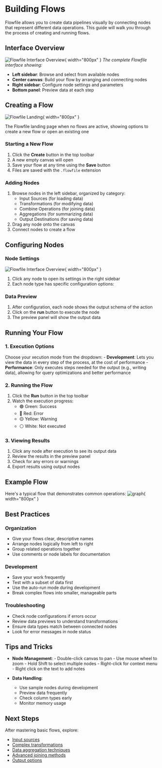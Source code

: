 # Building Flows

Flowfile allows you to create data pipelines visually by connecting nodes that represent different data operations. This guide will walk you through the process of creating and running flows.


## Interface Overview

![Flowfile Interface Overview](../assets/images/ui/full_ui.png){ width="800px" }
*The complete Flowfile interface showing:*
- **Left sidebar**: Browse and select from available nodes 
- **Center canvas**: Build your flow by arranging and connecting nodes
- **Right sidebar**: Configure node settings and parameters
- **Bottom panel**: Preview data at each step


## Creating a Flow

  ![Flowfile Landing](../assets/images/ui/landing.png){ width="800px" }
  <figcaption>The Flowfile landing page when no flows are active, showing options to create a new flow or open an existing one</figcaption>

### Starting a New Flow
1. Click the **Create** button in the top toolbar
2. A new empty canvas will open
3. Save your flow at any time using the **Save** button
4. Files are saved with the `.flowfile` extension

### Adding Nodes
1. Browse nodes in the left sidebar, organized by category:
     - Input Sources (for loading data)
     - Transformations (for modifying data)
     - Combine Operations (for joining data)
     - Aggregations (for summarizing data)
     - Output Destinations (for saving data)
2. Drag any node onto the canvas
3. Connect nodes to create a flow

## Configuring Nodes

### Node Settings
![Flowfile Interface Overview](../assets/images/ui/node_settings.png){ width="800px" }
1. Click any node to open its settings in the right sidebar
2. Each node type has specific configuration options:

### Data Preview
1. After configuration, each node shows the output schema of the action
2. Click on the **run** button to execute the node
3. The preview panel will show the output data

## Running Your Flow

### 1. Execution Options
Choose your xecution mode from the dropdown:
     - **Development**: Lets you view the data in every step of the process, at the cost of performance
     - **Performance**: Only executes steps needed for the output (e.g., writing data), allowing for query optimizations and better performance

### 2. Running the Flow
1. Click the **Run** button in the top toolbar
2. Watch the execution progress:
     - 🟢 Green: Success
     - 🔴 Red: Error
     - 🟡 Yellow: Warning
     - ⚪ White: Not executed

### 3. Viewing Results
1. Click any node after execution to see its output data
2. Review the results in the preview panel
3. Check for any errors or warnings
4. Export results using output nodes

## Example Flow

Here's a typical flow that demonstrates common operations:
![graph](../assets/images/ui/graph.png){ width="800px" }

## Best Practices

### Organization
  - Give your flows clear, descriptive names
  - Arrange nodes logically from left to right
  - Group related operations together
  - Use comments or node labels for documentation

### Development
  - Save your work frequently
  - Test with a subset of data first
  - Use the auto-run mode during development
  - Break complex flows into smaller, manageable parts

### Troubleshooting
  - Check node configurations if errors occur
  - Review data previews to understand transformations
  - Ensure data types match between connected nodes
  - Look for error messages in node status

## Tips and Tricks

- **Node Management**:
      - Double-click canvas to pan
      - Use mouse wheel to zoom
      - Hold Shift to select multiple nodes
      - Right-click for context menu
      - Right click on the text to add notes

- **Data Handling**:
    - Use sample nodes during development
    - Preview data frequently
    - Check column types early
    - Monitor memory usage

## Next Steps

After mastering basic flows, explore:

  - [Input sources](../nodes/input.md)
  - [Complex transformations](../nodes/transform.md)
  - [Data aggregation techniques](../nodes/aggregate.md)
  - [Advanced joining methods](../nodes/combine.md)
  - [Output options](../nodes/output.md)